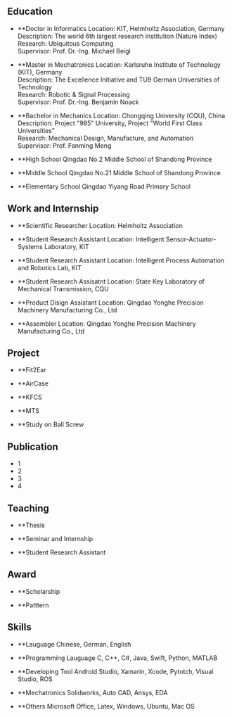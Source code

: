 ## Education
- **Doctor in Informatics
Location: KIT, Helmholtz Association, Germany  
Description: The world 6th largest research institution (Nature Index)  
Research: Ubiquitous Computing  
Supervisor: Prof. Dr.-Ing. Michael Beigl  

- **Master in Mechatronics
Location: Karlsruhe Institute of Technology (KIT), Germany  
Description: The Excellence Initiative and TU9 German Universities of Technology  
Research: Robotic & Signal Processing  
Supervisor: Prof. Dr.-Ing. Benjamin Noack  

- **Bachelor in Mechanics
Location: Chongqing University (CQU), China  
Description: Project "985" University, Project "World First Class Universities"  
Research: Mechanical Design, Manufacture, and Automation  
Supervisor: Prof. Fanming Meng  

- **High School
Qingdao No.2 Middle School of Shandong Province

- **Middle School
Qingdao No.21 Middle School of Shandong Province

- **Elementary School
Qingdao Yiyang Road Primary School

## Work and Internship
- **Scientific Researcher
Location: Helmholtz Association

- **Student Research Assistant
Location: Intelligent Sensor-Actuator-Systems Laboratory, KIT

- **Student Research Assistant
Location: Intelligent Process Automation and Robotics Lab, KIT

- **Student Research Assisatnt
Location: State Key Laboratory of Mechanical Transmission, CQU

- **Product Disign Assistant
Location: Qingdao Yonghe Precision Machinery Manufacturing Co., Ltd

- **Assembler
Location: Qingdao Yonghe Precision Machinery Manufacturing Co., Ltd


## Project
- **Fit2Ear

- **AirCase

- **KFCS

- **MTS

- **Study on Ball Screw

## Publication
- 1
- 2
- 3
- 4

## Teaching
- **Thesis

- **Seminar and Internship

- **Student Research Assistant

## Award
- **Scholarship

- **Patttern

## Skills
- **Lauguage
Chinese, German, English

- **Programming Lauguage
C, C++, C#, Java, Swift, Python, MATLAB

- **Developing Tool
Android Studio, Xamarin, Xcode, Pytotch, Visual Studio, ROS

- **Mechatronics
Solidworks, Auto CAD, Ansys, EDA

- **Others
Microsoft Office, Latex, Windows, Ubuntu, Mac OS

